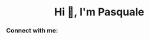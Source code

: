 <h1 align="center">Hi 👋, I'm Pasquale</h1>
<h3 align="left">Connect with me:</h3>
<p align="left">
</p>
